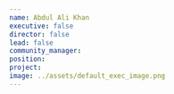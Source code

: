 ```yaml
---
name: Abdul Ali Khan
executive: false
director: false
lead: false
community_manager: 
position:  
project:  
image: ../assets/default_exec_image.png
---
```

